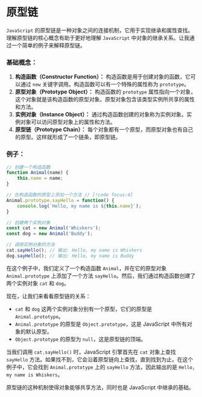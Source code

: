 # 原型链

`JavaScript` 的原型链是一种对象之间的连接机制，它用于实现继承和属性查找。理解原型链的核心概念有助于更好地理解 `JavaScript` 中对象的继承关系。让我通过一个简单的例子来解释原型链。

### 基础概念：

1. **构造函数（Constructor Function）：** 构造函数是用于创建对象的函数，它可以通过 `new` 关键字调用。构造函数可以有一个特殊的属性称为 `prototype`。
2. **原型对象（Prototype Object）：** 构造函数的 `prototype` 属性指向一个对象，这个对象就是该构造函数的原型对象。原型对象包含该类型实例所共享的属性和方法。
3. **实例对象（Instance Object）：** 通过构造函数创建的对象称为实例对象。实例对象可以访问原型对象上的属性和方法。
4. **原型链（Prototype Chain）：** 每个对象都有一个原型，而原型对象也有自己的原型。这样就形成了一个链条，即原型链。

### 例子：

```javascript
// 创建一个构造函数
function Animal(name) {
    this.name = name;
}

// 在构造函数的原型上添加一个方法 // [!code focus:4]
Animal.prototype.sayHello = function() { 
    console.log(`Hello, my name is ${this.name}`);
}

// 创建两个实例对象
const cat = new Animal('Whiskers');
const dog = new Animal('Buddy');

// 调用实例对象的方法
cat.sayHello(); // 输出: Hello, my name is Whiskers
dog.sayHello(); // 输出: Hello, my name is Buddy
```

在这个例子中，我们定义了一个构造函数 `Animal`，并在它的原型对象 `Animal.prototype` 上添加了一个方法 `sayHello`。然后，我们通过构造函数创建了两个实例对象 `cat` 和 `dog`。

现在，让我们来看看原型链的关系：

- `cat` 和 `dog` 这两个实例对象分别有一个原型，它们的原型是 `Animal.prototype`。
- `Animal.prototype` 的原型是 `Object.prototype`，这是 JavaScript 中所有对象的默认原型。
- `Object.prototype` 的原型为 `null`，这是原型链的顶端。

当我们调用 `cat.sayHello()` 时，JavaScript 引擎首先在 `cat` 对象上查找 `sayHello` 方法。如果找不到，它会沿着原型链向上查找，直到找到为止。在这个例子中，它会找到 `Animal.prototype` 上的 `sayHello` 方法，因此输出的是 `Hello, my name is Whiskers`。

原型链的这种机制使得对象能够共享方法，同时也是 JavaScript 中继承的基础。